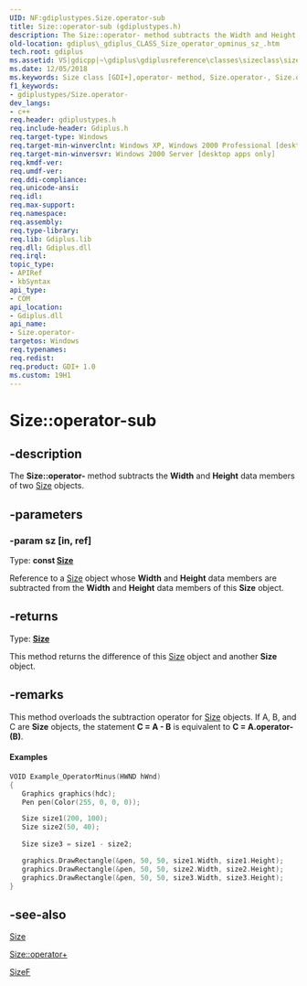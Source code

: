 ```yaml
---
UID: NF:gdiplustypes.Size.operator-sub
title: Size::operator-sub (gdiplustypes.h)
description: The Size::operator- method subtracts the Width and Height data members of two Size objects.
old-location: gdiplus\_gdiplus_CLASS_Size_operator_opminus_sz_.htm
tech.root: gdiplus
ms.assetid: VS|gdicpp|~\gdiplus\gdiplusreference\classes\sizeclass\sizemethods\operator_81sz.htm
ms.date: 12/05/2018
ms.keywords: Size class [GDI+],operator- method, Size.operator-, Size.operator-(const Size&), Size.operator-sub, Size::operator-, Size::operator-sub, _gdiplus_CLASS_Size_operator_opminus_sz_, gdiplus._gdiplus_CLASS_Size_operator_opminus_sz_, operator-, operator- method [GDI+], operator- method [GDI+],Size class
f1_keywords:
- gdiplustypes/Size.operator-
dev_langs:
- c++
req.header: gdiplustypes.h
req.include-header: Gdiplus.h
req.target-type: Windows
req.target-min-winverclnt: Windows XP, Windows 2000 Professional [desktop apps only]
req.target-min-winversvr: Windows 2000 Server [desktop apps only]
req.kmdf-ver: 
req.umdf-ver: 
req.ddi-compliance: 
req.unicode-ansi: 
req.idl: 
req.max-support: 
req.namespace: 
req.assembly: 
req.type-library: 
req.lib: Gdiplus.lib
req.dll: Gdiplus.dll
req.irql: 
topic_type:
- APIRef
- kbSyntax
api_type:
- COM
api_location:
- Gdiplus.dll
api_name:
- Size.operator-
targetos: Windows
req.typenames: 
req.redist: 
req.product: GDI+ 1.0
ms.custom: 19H1
---
```


# Size::operator-sub


## -description


The <b>Size::operator-</b> method subtracts the <b>Width</b> and <b>Height</b> data members of two <a href="https://docs.microsoft.com/windows/desktop/api/gdiplustypes/nl-gdiplustypes-size">Size</a> objects.


## -parameters




### -param sz [in, ref]

Type: <b>const <a href="https://docs.microsoft.com/windows/desktop/api/gdiplustypes/nl-gdiplustypes-size">Size</a></b>

Reference to a <a href="https://docs.microsoft.com/windows/desktop/api/gdiplustypes/nl-gdiplustypes-size">Size</a> object whose <b>Width</b> and <b>Height</b> data members are subtracted from the <b>Width</b> and <b>Height</b> data members of this <b>Size</b> object. 


## -returns



Type: <b><a href="https://docs.microsoft.com/windows/desktop/api/gdiplustypes/nl-gdiplustypes-size">Size</a></b>

This method returns the difference of this <a href="https://docs.microsoft.com/windows/desktop/api/gdiplustypes/nl-gdiplustypes-size">Size</a> object and another <b>Size</b> object.




## -remarks



This method overloads the subtraction operator for <a href="https://docs.microsoft.com/windows/desktop/api/gdiplustypes/nl-gdiplustypes-size">Size</a> objects. If A, B, and C are <b>Size</b> objects, the statement <b>C = A - B</b> is equivalent to <b>C = A.operator-(B)</b>.


#### Examples




```cpp
VOID Example_OperatorMinus(HWND hWnd)
{
   Graphics graphics(hdc);
   Pen pen(Color(255, 0, 0, 0));

   Size size1(200, 100);
   Size size2(50, 40);
   
   Size size3 = size1 - size2;

   graphics.DrawRectangle(&pen, 50, 50, size1.Width, size1.Height);
   graphics.DrawRectangle(&pen, 50, 50, size2.Width, size2.Height);
   graphics.DrawRectangle(&pen, 50, 50, size3.Width, size3.Height);
}
```





## -see-also




<a href="https://docs.microsoft.com/windows/desktop/api/gdiplustypes/nl-gdiplustypes-size">Size</a>



<a href="https://docs.microsoft.com/previous-versions/ms534751(v=vs.85)">Size::operator+</a>



<a href="https://docs.microsoft.com/windows/desktop/api/gdiplustypes/nl-gdiplustypes-sizef">SizeF</a>
 

 

